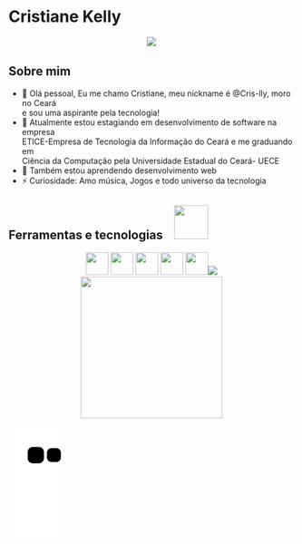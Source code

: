 <h1> Cristiane Kelly</h1>
<div align="center">
  <img src="https://user-images.githubusercontent.com/86075123/195182571-06f0c6d4-b369-4b03-814b-e51db6f1e6fe.jpg">
</div>


## Sobre mim 
- 👋 Olá pessoal, Eu me chamo Cristiane, meu nickname é @Cris-lly, moro no Ceará <br> e sou uma aspirante pela tecnologia!</li>
- 🔭 Atualmente estou estagiando em desenvolvimento de software na empresa <br> ETICE-Empresa de Tecnologia da Informação do Ceará
  e me graduando em <br> Ciência da Computação pela Universidade Estadual do Ceará- UECE 
- 🌱 Também estou aprendendo desenvolvimento web 
- ⚡ Curiosidade: Amo música, Jogos e todo universo da tecnologia 


## Ferramentas e tecnologias <img src="https://user-images.githubusercontent.com/86075123/195196041-13928df7-2095-4ff5-b5fd-542809ea5cdf.gif" width="60" height="60" hspace="15"  />
<div align="center">
  <img src="https://cdn.jsdelivr.net/gh/devicons/devicon/icons/git/git-original.svg" width="40" height="40"/> <img src="https://cdn.jsdelivr.net/gh/devicons/devicon/icons/css3/css3-original-wordmark.svg" width="40" height="40" /> <img src="https://cdn.jsdelivr.net/gh/devicons/devicon/icons/html5/html5-original.svg" width="40" height="40"/> <img src="https://cdn.jsdelivr.net/gh/devicons/devicon/icons/python/python-original.svg" width="40" height="40" /> <img src="https://cdn.jsdelivr.net/gh/devicons/devicon/icons/c/c-original.svg" width="40" height="40"  /><img src="https://cdn.jsdelivr.net/gh/devicons/devicon/icons/bootstrap/bootstrap-original.svg" />
          

</div>          
<div align="center">
  <img src="https://user-images.githubusercontent.com/86075123/195189935-27e9534e-ea70-4019-af68-28011b6a030b.png" width="250" height="250" >
</div>
          
![Snake animation](https://github.com/Cris-lly/Cris-lly/blob/output/github-contribution-grid-snake.svg)
<!---
Cris-lly/Cris-lly is a ✨ special ✨ repository because its `README.md` (this file) appears on your GitHub profile.
You can click the Preview link to take a look at your changes.
--->
